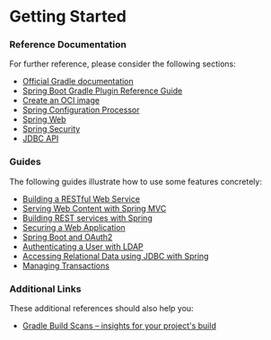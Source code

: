 # Getting Started

### Reference Documentation
For further reference, please consider the following sections:

* [Official Gradle documentation](https://docs.gradle.org)
* [Spring Boot Gradle Plugin Reference Guide](https://docs.spring.io/spring-boot/docs/2.7.2-SNAPSHOT/gradle-plugin/reference/html/)
* [Create an OCI image](https://docs.spring.io/spring-boot/docs/2.7.2-SNAPSHOT/gradle-plugin/reference/html/#build-image)
* [Spring Configuration Processor](https://docs.spring.io/spring-boot/docs/2.7.2-SNAPSHOT/reference/htmlsingle/#appendix.configuration-metadata.annotation-processor)
* [Spring Web](https://docs.spring.io/spring-boot/docs/2.7.2-SNAPSHOT/reference/htmlsingle/#web)
* [Spring Security](https://docs.spring.io/spring-boot/docs/2.7.2-SNAPSHOT/reference/htmlsingle/#web.security)
* [JDBC API](https://docs.spring.io/spring-boot/docs/2.7.2-SNAPSHOT/reference/htmlsingle/#data.sql)

### Guides
The following guides illustrate how to use some features concretely:

* [Building a RESTful Web Service](https://spring.io/guides/gs/rest-service/)
* [Serving Web Content with Spring MVC](https://spring.io/guides/gs/serving-web-content/)
* [Building REST services with Spring](https://spring.io/guides/tutorials/rest/)
* [Securing a Web Application](https://spring.io/guides/gs/securing-web/)
* [Spring Boot and OAuth2](https://spring.io/guides/tutorials/spring-boot-oauth2/)
* [Authenticating a User with LDAP](https://spring.io/guides/gs/authenticating-ldap/)
* [Accessing Relational Data using JDBC with Spring](https://spring.io/guides/gs/relational-data-access/)
* [Managing Transactions](https://spring.io/guides/gs/managing-transactions/)

### Additional Links
These additional references should also help you:

* [Gradle Build Scans – insights for your project's build](https://scans.gradle.com#gradle)

